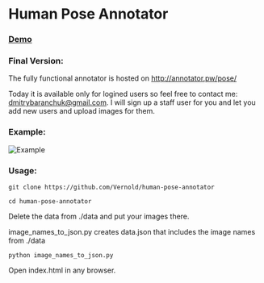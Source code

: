 Human Pose Annotator
====================

### [Demo](https://rawgit.com/Vernold/js-graph-annotator/master/index.html)

### Final Version:
The fully functional annotator is hosted on http://annotator.pw/pose/

Today it is available only for logined users so feel free to contact me: dmitrybaranchuk@gmail.com. I will sign up a staff user for you and let you add new users and upload images for them.

### Example:

![Example](http://joxi.net/DmB1Q0JHNXOR3r.jpg)
### Usage:

```
git clone https://github.com/Vernold/human-pose-annotator 

cd human-pose-annotator
``````
    
Delete the data from ./data and put your images there.
 
image_names_to_json.py creates data.json that includes the image names from ./data
```
python image_names_to_json.py 
``````

Open index.html in any browser.
